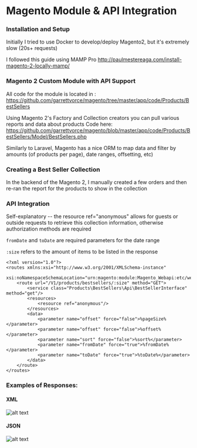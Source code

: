 # Magento Module & API Integration

### Installation and Setup
Initially I tried to use Docker to develop/deploy Magento2, but it's extremely slow (20s+ requests)

I followed this guide using MAMP Pro http://paulmestereaga.com/install-magento-2-locally-mamp/


### Magento 2 Custom Module with API Support
All code for the module is located in : https://github.com/garrettvorce/magento/tree/master/app/code/Products/BestSellers

Using Magento 2's Factory and Collection creators you can pull various reports and data about products
Code here: https://github.com/garrettvorce/magento/blob/master/app/code/Products/BestSellers/Model/BestSellers.php

Similarly to Laravel, Magento has a nice ORM to map data and filter by amounts (of products per page), date ranges, offsetting, etc)


### Creating a Best Seller Collection
In the backend of the Magento 2, I manually created a few orders and then re-ran the report for the products to show in the collection

### API Integration

Self-explanatory -- the resource ref="anonymous" allows for guests or outside requests to retrieve this collection information, otherwise authorization methods are required

`fromDate` and `toDate` are required parameters for the date range

`:size` refers to the amount of items to be listed in the response

```
<?xml version="1.0"?>
<routes xmlns:xsi="http://www.w3.org/2001/XMLSchema-instance"
        xsi:noNamespaceSchemaLocation="urn:magento:module:Magento_Webapi:etc/webapi.xsd">
    <route url="/V1/products/bestsellers/:size" method="GET">
        <service class="Products\BestSellers\Api\BestSellerInterface" method="get"/>
        <resources>
            <resource ref="anonymous"/>
        </resources>
        <data>
            <parameter name="offset" force="false">%pageSize%</parameter>
            <parameter name="offset" force="false">%offset%</parameter>
            <parameter name="sort" force="false">%sort%</parameter>
            <parameter name="fromDate" force="true">%fromDate%</parameter>
            <parameter name="toDate" force="true">%toDate%</parameter>
        </data>
    </route>
</routes>
```


### Examples of Responses:

#### XML
![alt text](https://garrettvorce.com/wp-content/uploads/2018/12/Screen-Shot-2561-12-09-at-19.04.55-1.png)

#### JSON
![alt text](https://garrettvorce.com/wp-content/uploads/2018/12/Screen-Shot-2561-12-09-at-18.36.59.png)
